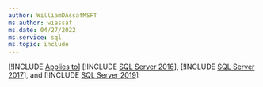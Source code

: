 ```yaml
---
author: WilliamDAssafMSFT
ms.author: wiassaf
ms.date: 04/27/2022
ms.service: sql
ms.topic: include
---
```


[!INCLUDE [Applies to](../../includes/applies-md.md)] [!INCLUDE [SQL Server 2016](_ss2016.md)], [!INCLUDE [SQL Server 2017](_ss2017.md)], and [!INCLUDE [SQL Server 2019](_ss2019.md)]
